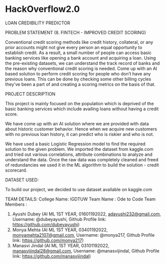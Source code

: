 # HackOverflow2.0

LOAN CREDIBILITY PREDICTOR

PROBLEM STATEMENT (8. FINTECH - IMPROVED CREDIT SCORING)

Conventional credit scoring methods like credit history, collateral, or any prior accounts might not give every person an equal opportunity to establish credit. As a result, a small number of people can access basic banking services like opening a bank account and acquiring a loan. Using the pre-existing datasets, we can understand the track record of banks and the reason why conventional credit scoring is needed. Come up with an AI based solution to perform credit scoring for people who don’t have any previous loans. This can be done by checking some other billing cycles they’ve been a part of and creating a scoring metrics on the basis of that.

PROJECT DESCRIPTION

This project is mainly focused on the population which is deprived of the basic banking services which include availing loans without having a credit score. 

We have come up with an AI solution where we are provided with data about historic customer behavior. Hence when we acquire new customers with no previous loan history, it can predict who is riskier and who is not.

We have used a basic Logistic Regression model to find the required solution to the given problem. We imported the dataset from kaggle.com and tried out various correlations, attribute combinations to analyze and understand the data. Once the raw data was completely cleaned and freed of redundancies we used it in the ML algorithm to build the solution - credit scorecard.

DATASET USED:

To build our project, we decided to use dataset available on kaggle.com

TEAM DETAILS:
College Name: IGDTUW
Team Name : Ode to Code
Team Members :
1. Ayushi Dubey (AI ML 1ST YEAR, 01601192022, adayushi232@gmail.com, Username: @dubeyayushi, Github Profile link: https://github.com/dubeyayushi)
2. Monya Mehta (AI ML 1ST YEAR, 03401192022, monyamehta2107@gmail.com, Username: @monya217, Github Profile link: https://github.com/monya217)
3. Manasvi Jindal (AI ML 1ST YEAR, 03101192022, manasvijindal28@gmail.com, Username: @manasvijindal, Github Profile link: https://github.com/manasvijindal)
